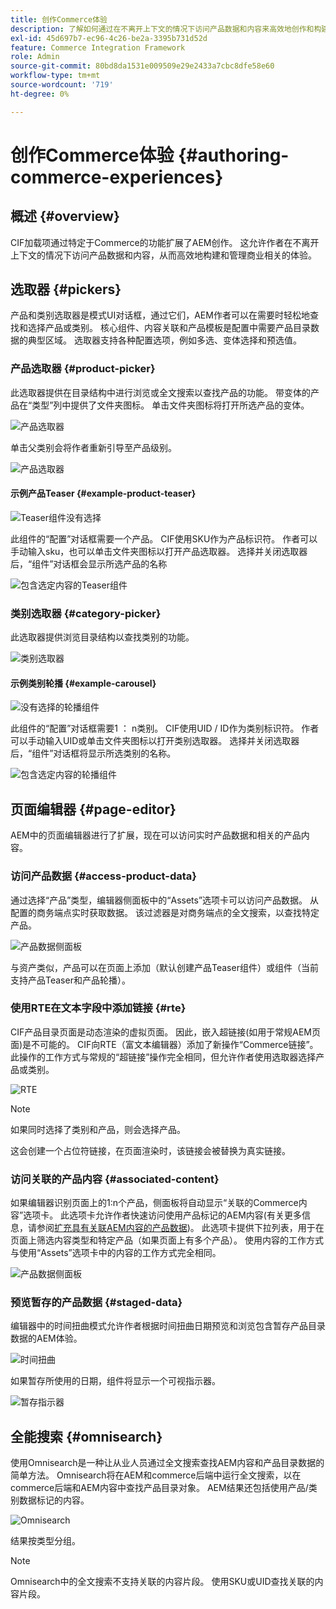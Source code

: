 ```yaml
---
title: 创作Commerce体验
description: 了解如何通过在不离开上下文的情况下访问产品数据和内容来高效地创作和构建商业相关体验。
exl-id: 45d697b7-ec96-4c26-be2a-3395b731d52d
feature: Commerce Integration Framework
role: Admin
source-git-commit: 80bd8da1531e009509e29e2433a7cbc8dfe58e60
workflow-type: tm+mt
source-wordcount: '719'
ht-degree: 0%

---
```



# 创作Commerce体验 {#authoring-commerce-experiences}

## 概述 {#overview}

CIF加载项通过特定于Commerce的功能扩展了AEM创作。 这允许作者在不离开上下文的情况下访问产品数据和内容，从而高效地构建和管理商业相关的体验。

## 选取器 {#pickers}

产品和类别选取器是模式UI对话框，通过它们，AEM作者可以在需要时轻松地查找和选择产品或类别。 核心组件、内容关联和产品模板是配置中需要产品目录数据的典型区域。 选取器支持各种配置选项，例如多选、变体选择和预选值。

### 产品选取器 {#product-picker}

此选取器提供在目录结构中进行浏览或全文搜索以查找产品的功能。 带变体的产品在“类型”列中提供了文件夹图标。 单击文件夹图标将打开所选产品的变体。

![产品选取器](../assets/authoring/product-picker.png)

单击父类别会将作者重新引导至产品级别。

![产品选取器](../assets/authoring/product-picker-variation.png)

#### 示例产品Teaser {#example-product-teaser}

![Teaser组件没有选择](../assets/authoring/teaser_component_without_selection.png)

此组件的“配置”对话框需要一个产品。 CIF使用SKU作为产品标识符。 作者可以手动输入sku，也可以单击文件夹图标以打开产品选取器。 选择并关闭选取器后，“组件”对话框会显示所选产品的名称

![包含选定内容的Teaser组件](../assets/authoring/teaser_component_with_selection.png)

### 类别选取器 {#category-picker}

此选取器提供浏览目录结构以查找类别的功能。

![类别选取器](../assets/authoring/category-picker.png)

#### 示例类别轮播 {#example-carousel}

![没有选择的轮播组件](../assets/authoring/carousel_component_without_selection.png)

此组件的“配置”对话框需要1 ： n类别。 CIF使用UID / ID作为类别标识符。 作者可以手动输入UID或单击文件夹图标以打开类别选取器。 选择并关闭选取器后，“组件”对话框将显示所选类别的名称。

![包含选定内容的轮播组件](../assets/authoring/carousel_component_with_selection.png)

## 页面编辑器 {#page-editor}

AEM中的页面编辑器进行了扩展，现在可以访问实时产品数据和相关的产品内容。

### 访问产品数据 {#access-product-data}

通过选择“产品”类型，编辑器侧面板中的“Assets”选项卡可以访问产品数据。 从配置的商务端点实时获取数据。 该过滤器是对商务端点的全文搜索，以查找特定产品。

![产品数据侧面板](../assets/authoring/products-side-panel.png)

与资产类似，产品可以在页面上添加（默认创建产品Teaser组件）或组件（当前支持产品Teaser和产品轮播）。

### 使用RTE在文本字段中添加链接 {#rte}

CIF产品目录页面是动态渲染的虚拟页面。 因此，嵌入超链接(如用于常规AEM页面)是不可能的。 CIF向RTE（富文本编辑器）添加了新操作“Commerce链接”。 此操作的工作方式与常规的“超链接”操作完全相同，但允许作者使用选取器选择产品或类别。

![RTE](../assets/authoring/RTE.png)

>[!NOTE]
>
> 如果同时选择了类别和产品，则会选择产品。

这会创建一个占位符链接，在页面渲染时，该链接会被替换为真实链接。

### 访问关联的产品内容 {#associated-content}

如果编辑器识别页面上的1:n个产品，侧面板将自动显示“关联的Commerce内容”选项卡。 此选项卡允许作者快速访问使用产品标记的AEM内容(有关更多信息，请参阅[扩充具有关联AEM内容的产品数据](/help/commerce-cloud/cif-storefront/authoring/enrich-product-associated-content.md))。 此选项卡提供下拉列表，用于在页面上筛选内容类型和特定产品（如果页面上有多个产品）。 使用内容的工作方式与使用“Assets”选项卡中的内容的工作方式完全相同。

![产品数据侧面板](../assets/authoring/associated-commerce-content-tab.png)

### 预览暂存的产品数据 {#staged-data}

编辑器中的时间扭曲模式允许作者根据时间扭曲日期预览和浏览包含暂存产品目录数据的AEM体验。

![时间扭曲](../assets/authoring/timewarp.png)

如果暂存所使用的日期，组件将显示一个可视指示器。

![暂存指示器](../assets/authoring/staged-indicator.png)

## 全能搜索 {#omnisearch}

使用Omnisearch是一种让从业人员通过全文搜索查找AEM内容和产品目录数据的简单方法。 Omnisearch将在AEM和commerce后端中运行全文搜索，以在commerce后端和AEM内容中查找产品目录对象。 AEM结果还包括使用产品/类别数据标记的内容。

![Omnisearch](../assets/authoring/omnisearch.png)

结果按类型分组。

>[!NOTE]
>
> Omnisearch中的全文搜索不支持关联的内容片段。 使用SKU或UID查找关联的内容片段。
